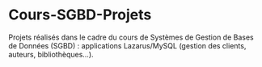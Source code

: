 # Cours-SGBD-Projets
Projets réalisés dans le cadre du cours de Systèmes de Gestion de Bases de Données (SGBD) : applications Lazarus/MySQL (gestion des clients, auteurs, bibliothèques...).
